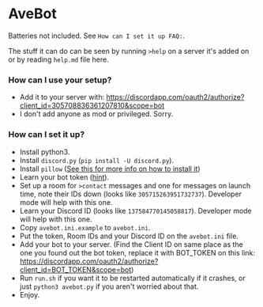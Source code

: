 # AveBot

Batteries not included. See `How can I set it up FAQ:`.

The stuff it can do can be seen by running `>help` on a server it's added on or by reading `help.md` file here.

### How can I use your setup?
- Add it to your server with: https://discordapp.com/oauth2/authorize?client_id=305708836361207810&scope=bot
- I don't add anyone as mod or privileged. Sorry.

### How can I set it up?
- Install python3.
- Install `discord.py` (`pip install -U discord.py`).
- Install `pillow` ([See this for more info on how to install it](https://askubuntu.com/a/427359/511534))
- Learn your bot token ([hint](https://discordapp.com/developers/applications/me)).
- Set up a room for `>contact` messages and one for messages on launch time, note their IDs down (looks like `305715263951732737`). Developer mode will help with this one.
- Learn your Discord ID (looks like `137584770145058817`). Developer mode will help with this one.
- Copy `avebot.ini.example` to `avebot.ini`.
- Put the token, Room IDs and your Discord ID on the `avebot.ini` file.
- Add your bot to your server. (Find the Client ID on same place as the one you found out the bot token, replace it with BOT_TOKEN on this link: https://discordapp.com/oauth2/authorize?client_id=BOT_TOKEN&scope=bot)
- Run `run.sh` if you want it to be restarted automatically if it crashes, or just `python3 avebot.py` if you aren't worried about that.
- Enjoy.
